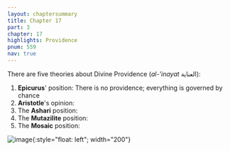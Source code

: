 ```yaml
---
layout: chaptersummary
title: Chapter 17
part: 3
chapter: 17
highlights: Providence
pnum: 559
nav: true
---
```


There are five theories about Divine Providence (_al-'inayat_ العناية):

1. **Epicurus**' position: There is no providence; everything is governed by chance
2. **Aristotle**'s opinion:
3. The **Ashari** position:
4. The **Mutazilite** position:
5. The **Mosaic** position:

![image](/Guide-Perplexed/assets/Sefaria_icon.svg){:style="float: left"; width="200"}
